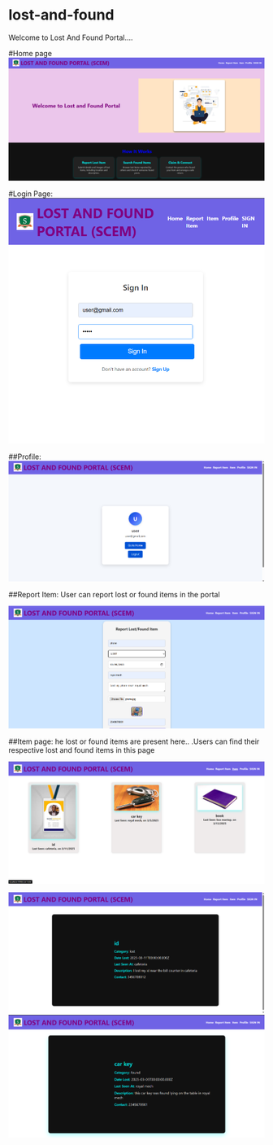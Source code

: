 # lost-and-found
Welcome to Lost And Found Portal....

#Home page
![image alt](https://github.com/preranashetty2004/lost-and-found/blob/bf457bd18e9c0265925e53656934e7e1455baaec/screenshots/home.png)

#Login Page:
![image alt](https://github.com/preranashetty2004/lost-and-found/blob/1ddbb02321c8f712b3076baec2ab864ee9628d6a/screenshots/login%20page.png)


##Profile:
![image alt](https://github.com/preranashetty2004/lost-and-found/blob/b1ea2fd42ec7a43a3b162ddb483dc81fb4192d7e/screenshots/profile.png)

##Report Item:
User can report lost or found items in the portal

![image alt](https://github.com/preranashetty2004/lost-and-found/blob/b1ea2fd42ec7a43a3b162ddb483dc81fb4192d7e/screenshots/report%20lostfound%20form.png)

##Item page:
he lost or found items are present here..
.Users can find their respective lost and found items in this page

![image alt](https://github.com/preranashetty2004/lost-and-found/blob/b1ea2fd42ec7a43a3b162ddb483dc81fb4192d7e/screenshots/items.png)

![image alt](https://github.com/preranashetty2004/lost-and-found/blob/e6541f105cca9d0d64190ca3e9412201b1b4e138/screenshots/details%20abt%20item.png)
![image alt](https://github.com/preranashetty2004/lost-and-found/blob/e6541f105cca9d0d64190ca3e9412201b1b4e138/screenshots/details%20abt%20img.png)
